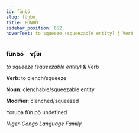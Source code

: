 ```yaml
---
id: fünbö
slug: fünbö
title: FÜNBÖ
sidebar_position: 652
hoverText: to squeeze (squeezable entity) § Verb
---
```


### fünbö&emsp;<span kind="abugida">ɤ̃ʄʋı</span>

*to squeeze (squeezable entity)* **§** Verb

**Verb**: to clench/squeeze

**Noun**: clenchable/squeezable entity

**Modifier**: clenched/squeezed

Yoruba fún pọ̀ undefined

*Niger-Congo Language Family*